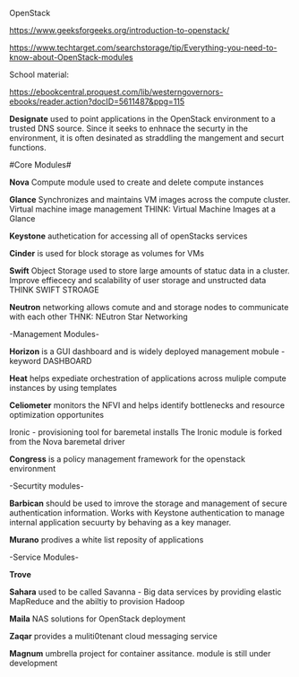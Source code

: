 OpenStack

https://www.geeksforgeeks.org/introduction-to-openstack/

https://www.techtarget.com/searchstorage/tip/Everything-you-need-to-know-about-OpenStack-modules

School material:

https://ebookcentral.proquest.com/lib/westerngovernors-ebooks/reader.action?docID=5611487&ppg=115

**Designate** used to point applications in the OpenStack environment to a trusted DNS source. Since it seeks to enhnace the securty in the environment, it is often desinated as straddling the mangement and securt functions.




#Core Modules#

**Nova** Compute module used to create and delete compute instances

**Glance** Synchronizes and maintains VM images across the compute cluster. Virtual machine image management THINK: Virtual Machine Images at a Glance

**Keystone** authetication for accessing all of openStacks services

**Cinder** is used for block storage as volumes for VMs

**Swift** Object Storage used to store large amounts of statuc data in a cluster. Improve effiececy and scalability of user storage and unstructed data THINK SWIFT STROAGE

**Neutron** networking allows comute and and storage nodes to communicate with each other THNK: NEutron Star Networking


-Management Modules-

**Horizon** is a GUI dashboard and is widely deployed management mobule - keyword DASHBOARD 

**Heat** helps expediate orchestration of applications across muliple compute instances by using templates

**Celiometer** monitors the NFVI and helps identify bottlenecks and resource optimization opportunites 

Ironic - provisioning tool for baremetal installs The Ironic module is forked from the Nova baremetal driver

**Congress** is a policy management framework for the openstack environment

-Securtity modules-


**Barbican** should be used to imrove the storage and management of secure authentication information. Works with Keystone authentication to manage internal application secuurty by behaving as a key manager.

**Murano** prodives a white list reposity of applications


-Service Modules-

**Trove** 

**Sahara** used to be called Savanna - Big data services by providing elastic MapReduce and the abiltiy to provision Hadoop

**Maila** NAS solutions for OpenStack deployment

**Zaqar** provides a muliti0tenant cloud messaging service

**Magnum** umbrella project for container assitance. module is still under development
